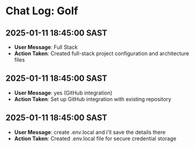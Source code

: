 # Chat Log: Golf

## 2025-01-11 18:45:00 SAST
- **User Message**: Full Stack
- **Action Taken**: Created full-stack project configuration and architecture files

## 2025-01-11 18:45:00 SAST
- **User Message**: yes (GitHub integration)
- **Action Taken**: Set up GitHub integration with existing repository

## 2025-01-11 18:45:00 SAST
- **User Message**: create .env.local and i'll save the details there
- **Action Taken**: Created .env.local file for secure credential storage